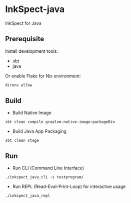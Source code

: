 # InkSpect-java

InkSpect for Java

## Prerequisite

Install development tools:
- sbt
- java 

Or enable Flake for Nix environment:

```bash
direnv allow
```

## Build

- Build Native Image

```
sbt clean compile graalvm-native-image:packageBin
```

- Build Java App Packaging

```
sbt clean stage
```

## Run

- Run CLI (Command Line Interface)

```
./inkspect_java_cli -s testprogram/
```

- Run REPL (Read-Eval-Print-Loop) for interactive usage

```
./inkspect_java_repl
```